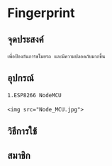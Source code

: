 # Fingerprint
## จุดประสงค์
    เพื่อป้องกันการขโมยรถ และมีความปลอดภับมากขึ้น
## อุปกรณ์
    1.ESP8266 NodeMCU

    <img src="Node_MCU.jpg">
## วิธีการใช้
## สมาชิก
